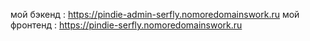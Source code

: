 мой бэкенд : https://pindie-admin-serfly.nomoredomainswork.ru
мой фронтенд : https://pindie-serfly.nomoredomainswork.ru
